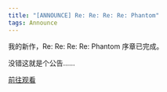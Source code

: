 ```yaml
---
title: "[ANNOUNCE] Re: Re: Re: Re: Phantom"
tags: Announce
---
```


我的新作，Re: Re: Re: Re: Phantom 序章已完成。

没错这就是个公告……

[前往观看](/collections/re-phantom/)
